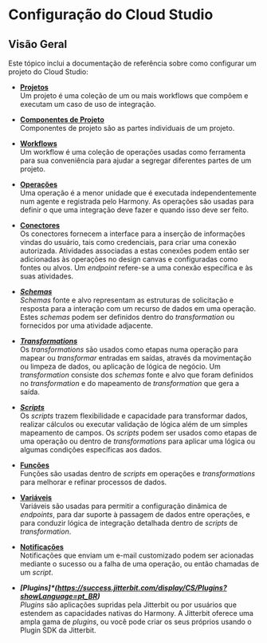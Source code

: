 # Configuração do Cloud Studio

[//]: # (This is a translation of Version 1, published on July 1, 2022.)

## Visão Geral

Este tópico inclui a documentação de referência sobre como configurar um projeto do Cloud Studio:

-   **[Projetos](https://success.jitterbit.com/display/CS/Projects?showLanguage=pt_BR)**<br/>
    Um projeto é uma coleção de um ou mais workflows que compõem e executam um caso de uso de integração.

-   **[Componentes de Projeto](https://success.jitterbit.com/display/CS/Project+Components?showLanguage=pt_BR)**<br/>
    Componentes de projeto são as partes individuais de um projeto.

-   **[Workflows](https://success.jitterbit.com/display/CS/Workflows?showLanguage=pt_BR)**<br/>
    Um workflow é uma coleção de operações usadas como ferramenta para sua conveniência para ajudar a segregar diferentes partes de um projeto.

-   **[Operações](https://success.jitterbit.com/display/CS/Operations?showLanguage=pt_BR)**<br/>
    Uma operação é a menor unidade que é executada independentemente num agente e registrada pelo Harmony. As operações são usadas para definir o que uma integração deve fazer e quando isso deve ser feito.

-   **[Conectores](https://success.jitterbit.com/display/CS/Connectors?showLanguage=pt_BR)**<br/>
    Os conectores fornecem a interface para a inserção de informações vindas do usuário, tais como credenciais, para criar uma conexão autorizada. Atividades associadas a estas conexões podem então ser adicionadas às operações no design canvas e configuradas como fontes ou alvos. Um *endpoint* refere-se a uma conexão específica e às suas atividades.

-   **_[Schemas](https://success.jitterbit.com/display/CS/Schemas?showLanguage=pt_BR)_**<br/>
    *Schemas* fonte e alvo representam as estruturas de solicitação e resposta para a interação com um recurso de dados em uma operação. Estes *schemas* podem ser definidos dentro do *transformation* ou fornecidos por uma atividade adjacente.

-   **_[Transformations](https://success.jitterbit.com/display/CS/Transformations?showLanguage=pt_BR)_**<br/>
    Os *transformations* são usados como etapas numa operação para mapear ou *transformar* entradas em saídas, através da movimentação ou limpeza de dados, ou aplicação de lógica de negócio. Um *transformation* consiste dos *schemas* fonte e alvo que foram definidos no *transformation* e do mapeamento de *transformation* que gera a saída.

-   **_[Scripts](https://success.jitterbit.com/display/CS/Scripts?showLanguage=pt_BR)_**<br/>
    Os *scripts* trazem flexibilidade e capacidade para transformar dados, realizar cálculos ou executar validação de lógica além de um simples mapeamento de campos. Os *scripts* podem ser usados como etapas de uma operação ou dentro de *transformations* para aplicar uma lógica ou algumas condições específicas aos dados.

-   **[Funções](https://success.jitterbit.com/display/CS/Functions?showLanguage=pt_BR)**<br/>
    Funções são usadas dentro de *scripts* em operações e *transformations* para melhorar e refinar processos de dados.

-   **[Variáveis](https://success.jitterbit.com/display/CS/Variables?showLanguage=pt_BR)**<br/>
    Variáveis são usadas para permitir a configuração dinâmica de *endpoints*, para dar suporte à passagem de dados entre operações, e para conduzir lógica de integração detalhada dentro de *scripts* de *transformation*.

-   **[Notificações](https://success.jitterbit.com/display/CS/Notifications?showLanguage=pt_BR)**<br/>
    Notificações que enviam um e-mail customizado podem ser acionadas mediante o sucesso ou a falha de uma operação, ou então chamadas de um *script*.

-   **_[Plugins]*(https://success.jitterbit.com/display/CS/Plugins?showLanguage=pt_BR)_**<br/>
    *Plugins* são aplicações supridas pela Jitterbit ou por usuários que estendem as capacidades nativas do Harmony. A Jitterbit oferece uma ampla gama de *plugins*, ou você pode criar os seus próprios usando o Plugin SDK da Jitterbit.
    